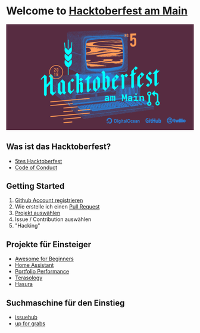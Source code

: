 # Welcome to [Hacktoberfest am Main](https://www.meetup.com/Coding-Dojo-Rhein-Main/events/254752507/)
![Hacktoberfest Logo](/images/Hacktoberfest_Am_Main.png)

## Was ist das Hacktoberfest?
* [5tes Hacktoberfest](https://hacktoberfest.digitalocean.com/faq)
* [Code of Conduct](https://docs.google.com/document/d/1gFKOhyUqMZzrZcbq8A_TpO5x9J9HK6agv70awCH8pyI/edit)

## Getting Started
1. [Github Account registrieren](https://hacktoberfest.digitalocean.com/sign_up/register)
2. Wie erstelle ich einen [Pull Request](https://www.digitalocean.com/community/tutorials/how-to-create-a-pull-request-on-github)
3. [Projekt auswählen](https://hacktoberfest.digitalocean.com/#gettingstarted)
4. Issue / Contribution auswählen
5. "Hacking"

## Projekte für Einsteiger
* [Awesome for Beginners](https://github.com/mungell/awesome-for-beginners)
* [Home Assistant](https://github.com/home-assistant/home-assistant/projects/2)
* [Portfolio Performance](https://github.com/buchen/portfolio)
* [Terasology](https://github.com/MovingBlocks/Terasology/labels/Good%20First%20Issue)
* [Hasura](https://github.com/hasura/graphql-engine/issues?q=is%3Aopen+is%3Aissue+label%3Ahacktoberfest)

## Suchmaschine für den Einstieg
* [issuehub](http://issuehub.io/)
* [up for grabs](https://up-for-grabs.net/#/)
